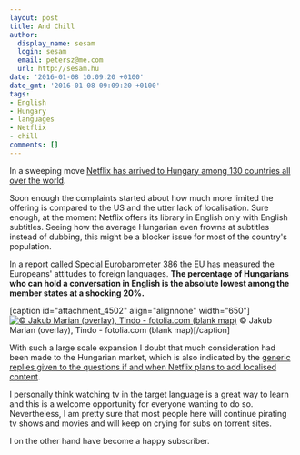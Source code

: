 ```yaml
---
layout: post
title: And Chill
author:
  display_name: sesam
  login: sesam
  email: petersz@me.com
  url: http://sesam.hu
date: '2016-01-08 10:09:20 +0100'
date_gmt: '2016-01-08 09:09:20 +0100'
tags:
- English
- Hungary
- languages
- Netflix
- chill
comments: []
---
```


In a sweeping move [Netflix has arrived to Hungary among 130 countries all over the world](https://media.netflix.com/en/press-releases/netflix-is-now-available-around-the-world).

Soon enough the complaints started about how much more limited the offering is compared to the US and the utter lack of localisation. Sure enough, at the moment Netflix offers its library in English only with English subtitles. Seeing how the average Hungarian even frowns at subtitles instead of dubbing, this might be a blocker issue for most of the country's population.

In a report called [Special Eurobarometer 386](http://ec.europa.eu/public_opinion/archives/ebs/ebs_386_en.pdf) the EU has measured the Europeans' attitudes to foreign languages. **The percentage of Hungarians who can hold a conversation in English is the absolute lowest among the member states at a shocking 20%.**

[caption id="attachment_4502" align="alignnone" width="650"][![© Jakub Marian \(overlay\), Tindo - fotolia.com \(blank map\)](http://sesam.hu/wp-content/uploads/2016/01/english-eu.jpg)](https://jakubmarian.com/map-of-the-percentage-of-people-speaking-english-in-the-eu-by-country/) © Jakub Marian (overlay), Tindo - fotolia.com (blank map)[/caption]

With such a large scale expansion I doubt that much consideration had been made to the Hungarian market, which is also indicated by the [generic replies given to the questions if and when Netflix plans to add localised content](http://444.hu/2016/01/07/igy-lehet-magyar-feliratot-rakni-a-netflixre).

I personally think watching tv in the target language is a great way to learn and this is a welcome opportunity for everyone wanting to do so. Nevertheless, I am pretty sure that most people here will continue pirating tv shows and movies and will keep on crying for subs on torrent sites.

I on the other hand have become a happy subscriber.
